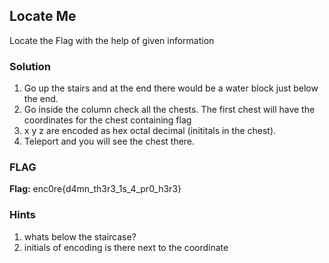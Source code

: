 ## Locate Me 
 Locate the Flag with the help of given information
### Solution

1. Go up the stairs and at the end there would be a water block just below the end.
2. Go inside the column check all the chests. The first chest will have the coordinates for the chest containing flag
3. x y z are encoded as hex octal decimal (inititals in the chest).
4. Teleport and you will see the chest there.

### FLAG
**Flag:** enc0re{d4mn_th3r3_1s_4_pr0_h3r3}

### Hints
1. whats below the staircase?
2. initials of encoding is there next to the coordinate

